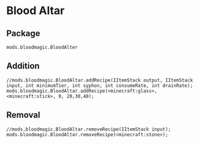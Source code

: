 # Blood Altar

## Package

`mods.bloodmagic.BloodAlter`

## Addition

    //mods.bloodmagic.BloodAltar.addRecipe(IItemStack output, IItemStack input, int minimumTier, int syphon, int consumeRate, int drainRate);
    mods.bloodmagic.BloodAltar.addRecipe(<minecraft:glass>, <minecraft:stick>, 0, 20,30,40);
    

## Removal

    //mods.bloodmagic.BloodAltar.removeRecipe(IItemStack input);
    mods.bloodmagic.BloodAltar.removeRecipe(<minecraft:stone>);